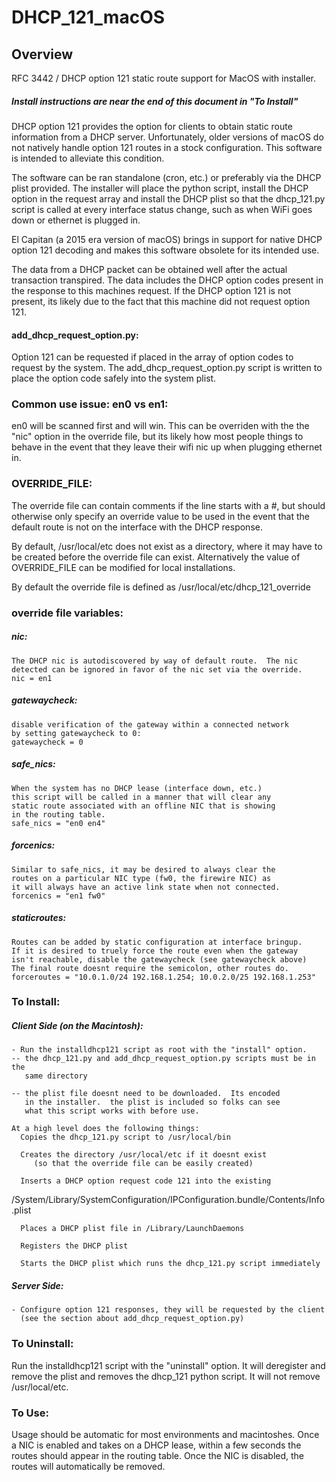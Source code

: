 # DHCP_121_macOS

## Overview
RFC 3442 / DHCP option 121 static route support for MacOS with installer.

##### Install instructions are near the end of this document in "To Install"

DHCP option 121 provides the option for clients to obtain static
route information from a DHCP server.  Unfortunately, older
versions of macOS do not natively handle option 121 routes in a stock
configuration.  This software is intended to alleviate this condition.

The software can be ran standalone (cron, etc.) or preferably via the
DHCP plist provided.  The installer will place the python script,
install the DHCP option in the request array and install the DHCP plist
so that the dhcp_121.py script is called at every interface status change,
such as when WiFi goes down or ethernet is plugged in.

El Capitan (a 2015 era version of macOS) brings in support for native
DHCP option 121 decoding and makes this software obsolete for its
intended use.

The data from a DHCP packet can be obtained well after the actual
transaction transpired.  The data includes the DHCP option codes present
in the response to this machines request.  If the DHCP option 121 is not
present, its likely due to the fact that this machine did not request
option 121.


#### add_dhcp_request_option.py:
Option 121 can be requested if placed in the array of option codes
to request by the system.  The add_dhcp_request_option.py script is
written to place the option code safely into the system plist.


### Common use issue: en0 vs en1:
   en0 will be scanned first and will win.  This can be overriden with the
   the "nic" option in the override file, but its likely how most people
   things to behave in the event that they leave their wifi nic up when
   plugging ethernet in.



### OVERRIDE_FILE:
The override file can contain comments if the line starts with a #, but
should otherwise only specify an override value to be used in the event
that the default route is not on the interface with the DHCP response.

By default, /usr/local/etc does not exist as a directory, where it may
have to be created before the override file can exist.  Alternatively the
value of OVERRIDE_FILE can be modified for local installations.

By default the override file is defined as /usr/local/etc/dhcp_121_override

### override file variables:

##### nic:
    The DHCP nic is autodiscovered by way of default route.  The nic
    detected can be ignored in favor of the nic set via the override.
    nic = en1

##### gatewaycheck:
    disable verification of the gateway within a connected network
    by setting gatewaycheck to 0:
    gatewaycheck = 0

##### safe_nics:
    When the system has no DHCP lease (interface down, etc.)
    this script will be called in a manner that will clear any
    static route associated with an offline NIC that is showing
    in the routing table.
    safe_nics = "en0 en4"

##### forcenics:
    Similar to safe_nics, it may be desired to always clear the
    routes on a particular NIC type (fw0, the firewire NIC) as
    it will always have an active link state when not connected.
    forcenics = "en1 fw0"

##### staticroutes:
    Routes can be added by static configuration at interface bringup.
    If it is desired to truely force the route even when the gateway
    isn't reachable, disable the gatewaycheck (see gatewaycheck above)
    The final route doesnt require the semicolon, other routes do.
    forceroutes = "10.0.1.0/24 192.168.1.254; 10.0.2.0/25 192.168.1.253"


### To Install:
##### Client Side (on the Macintosh):
    - Run the installdhcp121 script as root with the "install" option.  
    -- the dhcp_121.py and add_dhcp_request_option.py scripts must be in the
       same directory

    -- the plist file doesnt need to be downloaded.  Its encoded
       in the installer.  the plist is included so folks can see
       what this script works with before use.

    At a high level does the following things:
      Copies the dhcp_121.py script to /usr/local/bin

      Creates the directory /usr/local/etc if it doesnt exist
         (so that the override file can be easily created)

      Inserts a DHCP option request code 121 into the existing
/System/Library/SystemConfiguration/IPConfiguration.bundle/Contents/Info.plist

      Places a DHCP plist file in /Library/LaunchDaemons

      Registers the DHCP plist

      Starts the DHCP plist which runs the dhcp_121.py script immediately

##### Server Side:
    - Configure option 121 responses, they will be requested by the client
      (see the section about add_dhcp_request_option.py)

### To Uninstall:
   Run the installdhcp121 script with the "uninstall" option.  It will
   deregister and remove the plist and removes the dhcp_121 python script.
   It will not remove /usr/local/etc.

### To Use:
   Usage should be automatic for most environments and macintoshes.
   Once a NIC is enabled and takes on a DHCP lease, within a few seconds
   the routes should appear in the routing table.  Once the NIC is disabled,
   the routes will automatically be removed.
